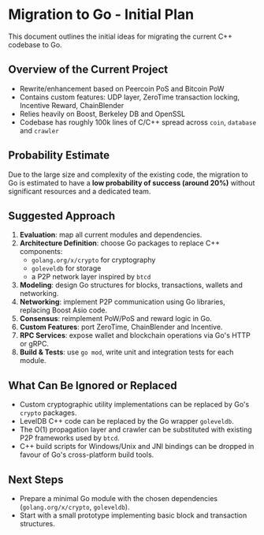 # Migration to Go - Initial Plan

This document outlines the initial ideas for migrating the current C++ codebase to Go.

## Overview of the Current Project
- Rewrite/enhancement based on Peercoin PoS and Bitcoin PoW
- Contains custom features: UDP layer, ZeroTime transaction locking, Incentive Reward, ChainBlender
- Relies heavily on Boost, Berkeley DB and OpenSSL
- Codebase has roughly 100k lines of C/C++ spread across `coin`, `database` and `crawler`

## Probability Estimate
Due to the large size and complexity of the existing code, the migration to Go is estimated to have a **low probability of success (around 20%)** without significant resources and a dedicated team.

## Suggested Approach
1. **Evaluation**: map all current modules and dependencies.
2. **Architecture Definition**: choose Go packages to replace C++ components:
   - `golang.org/x/crypto` for cryptography
   - `goleveldb` for storage
   - a P2P network layer inspired by `btcd`
3. **Modeling**: design Go structures for blocks, transactions, wallets and networking.
4. **Networking**: implement P2P communication using Go libraries, replacing Boost Asio code.
5. **Consensus**: reimplement PoW/PoS and reward logic in Go.
6. **Custom Features**: port ZeroTime, ChainBlender and Incentive.
7. **RPC Services**: expose wallet and blockchain operations via Go's HTTP or gRPC.
8. **Build & Tests**: use `go mod`, write unit and integration tests for each module.

## What Can Be Ignored or Replaced
- Custom cryptographic utility implementations can be replaced by Go's `crypto` packages.
- LevelDB C++ code can be replaced by the Go wrapper `goleveldb`.
- The O(1) propagation layer and crawler can be substituted with existing P2P frameworks used by `btcd`.
- C++ build scripts for Windows/Unix and JNI bindings can be dropped in favour of Go's cross-platform build tools.

## Next Steps
- Prepare a minimal Go module with the chosen dependencies (`golang.org/x/crypto`, `goleveldb`).
- Start with a small prototype implementing basic block and transaction structures.

